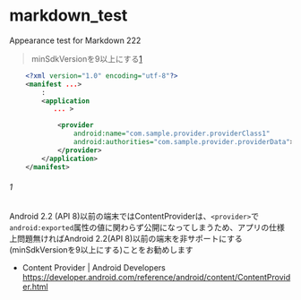 # markdown_test
Appearance test for Markdown 222

> minSdkVersionを9以上にする[1](#1)


```xml
    <?xml version="1.0" encoding="utf-8"?>
    <manifest ...>
        :
        <application
           ... >

            <provider
                android:name="com.sample.provider.providerClass1"
                android:authorities="com.sample.provider.providerData">
            </provider>
        </application>
    </manifest>
```

###### 1
Android 2.2 (API 8)以前の端末ではContentProviderは、`<provider>`で`android:exported`属性の値に関わらず公開になってしまうため、アプリの仕様上問題無ければAndroid 2.2(API 8)以前の端末を非サポートにする(minSdkVersionを9以上にする)ことをお勧めします

-   Content Provider \| Android Developers\
    https://developer.android.com/reference/android/content/ContentProvider.html
